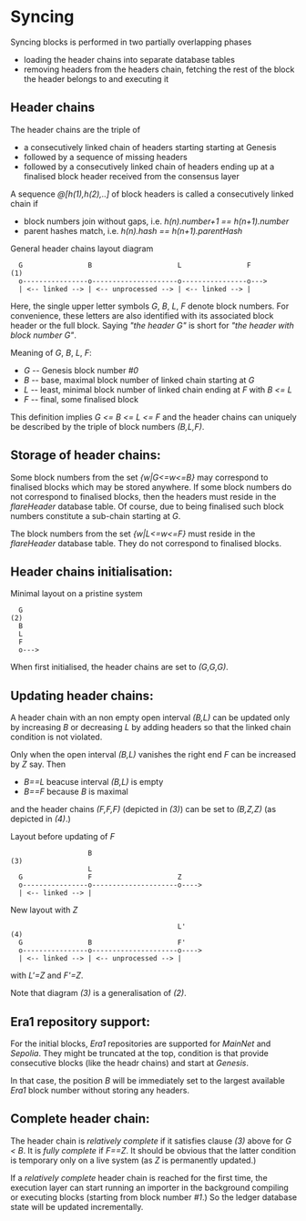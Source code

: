 Syncing
=======

Syncing blocks is performed in two partially overlapping phases

* loading the header chains into separate database tables
* removing headers from the headers chain, fetching the rest of the
  block the header belongs to and executing it

Header chains
-------------

The header chains are the triple of

* a consecutively linked chain of headers starting starting at Genesis
* followed by a sequence of missing headers
* followed by a consecutively linked chain of headers ending up at a
  finalised block header received from the consensus layer

A sequence *@[h(1),h(2),..]* of block headers is called a consecutively
linked chain if

* block numbers join without gaps, i.e. *h(n).number+1 == h(n+1).number*
* parent hashes match, i.e. *h(n).hash == h(n+1).parentHash*

General header chains layout diagram

      G                B                     L                F              (1)
      o----------------o---------------------o----------------o--->
      | <-- linked --> | <-- unprocessed --> | <-- linked --> |

Here, the single upper letter symbols *G*, *B*, *L*, *F* denote block numbers.
For convenience, these letters are also identified with its associated block
header or the full block. Saying *"the header G"* is short for *"the header
with block number G"*.

Meaning of *G*, *B*, *L*, *F*:

* *G* -- Genesis block number *#0*
* *B* -- base, maximal block number of linked chain starting at *G*
* *L* -- least, minimal block number of linked chain ending at *F* with *B <= L*
* *F* -- final, some finalised block

This definition implies *G <= B <= L <= F* and the header chains can uniquely
be described by the triple of block numbers *(B,L,F)*.

Storage of header chains:
-------------------------

Some block numbers from the set *{w|G<=w<=B}* may correspond to finalised
blocks which may be stored anywhere. If some block numbers do not correspond
to finalised blocks, then the headers must reside in the *flareHeader*
database table. Of course, due to being finalised such block numbers constitute
a sub-chain starting at *G*.

The block numbers from the set *{w|L<=w<=F}* must reside in the *flareHeader*
database table. They do not correspond to finalised blocks.

Header chains initialisation:
-----------------------------

Minimal layout on a pristine system

      G                                                                      (2)
      B
      L
      F
      o--->

When first initialised, the header chains are set to *(G,G,G)*.

Updating header chains:
-----------------------

A header chain with an non empty open interval *(B,L)* can be updated only by
increasing *B* or decreasing *L* by adding headers so that the linked chain
condition is not violated.

Only when the open interval *(B,L)* vanishes the right end *F* can be increased
by *Z* say. Then

* *B==L* beacuse interval *(B,L)* is empty
* *B==F* because *B* is maximal

and the header chains *(F,F,F)* (depicted in *(3)*) can be set to *(B,Z,Z)*
(as depicted in *(4)*.)

Layout before updating of *F*

                       B                                                     (3)
                       L
      G                F                     Z
      o----------------o---------------------o---->
      | <-- linked --> |

New layout with *Z*

                                             L'                              (4)
      G                B                     F'
      o----------------o---------------------o---->
      | <-- linked --> | <-- unprocessed --> |

with *L'=Z* and *F'=Z*.

Note that diagram *(3)* is a generalisation of *(2)*.


Era1 repository support:
------------------------

For the initial blocks, *Era1* repositories are supported for *MainNet*
and *Sepolia*. They might be truncated at the top, condition is that provide
consecutive blocks (like the headr chains) and start at *Genesis*.

In that case, the position *B* will be immediately set to the largest available
*Era1* block number without storing any headers.

Complete header chain:
----------------------

The header chain is *relatively complete* if it satisfies clause *(3)* above
for *G < B*. It is *fully complete* if *F==Z*. It should be obvious that the
latter condition is temporary only on a live system (as *Z* is permanently
updated.)

If a *relatively complete* header chain is reached for the first time, the
execution layer can start running an importer in the background compiling
or executing blocks (starting from block number *#1*.) So the ledger database
state will be updated incrementally.
